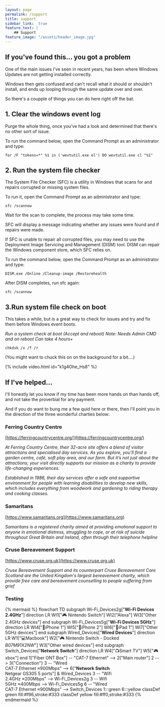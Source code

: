 ```yaml
---
layout: page
permalink: /support
title: support
sidebar_link:  true
feature_text: | 
    ## Support
feature_image: "/assets/header_image.jpg"
---
```


##  If you've found this... you got a problem

One of the main issues I've seen in recent years, has been where Windows Updates are not getting installed correctly. 

Windows then gets confused and can't recall what it should or shouldn't install, and ends up looping through the same update over and over. 

So there's a coupple of things you can do here right off the bat.

## 1. Clear the windows event log

Purge the whole thing, once you've had a look and determined that there's no other sort of issue.

To run the command below, open the Command Prompt as an administrator and type:

`for /F "tokens=*" %1 in ('wevtutil.exe el') DO wevtutil.exe cl "%1"`

## 2. Run the system file checker

The System File Checker (SFC) is a utility in Windows that scans for and repairs corrupted or missing system files. 

To run it, open the Command Prompt as an administrator and type:

`sfc /scannow`

Wait for the scan to complete, the process may take some time.

SFC will display a message indicating whether any issues were found and if repairs were made. 

If SFC is unable to repair all corrupted files, you may need to use the Deployment Image Servicing and Management (DISM) tool. DISM can repair the Windows component store, which SFC relies on. 

To run the command below, open the Command Prompt as an administrator and type:

`DISM.exe /Online /Cleanup-image /Restorehealth`

After DISM completes, run sfc again:

`sfc /scannow`

## 3.Run system file check on boot

This takes a while, but is a great way to check for issues and try and fix them before Windows event boots.

*Run a system check at boot (Accept and reboot)*
*Note: Needs Admin CMD and on reboot Can take 4 hours+*

`chkdsk /x /f /r`

(You might want to chuck this on on the background for a bit....)

{% include video.html id="k1g4Ohe_Hs8" %}

## If I've helped...

I'll honestly let you know if my time has been more hands on than hands off, and not take the proverbial for any payment.

And if you do want to bung me a few quid here or there, then I'll point you in the direction of the three wonderful charties below:

### Ferring Country Centre

[https://ferringcountrycentre.org/](https://ferringcountrycentre.org/)

*At Ferring Country Centre, their 32-acre site offers a blend of visitor attractions and specialised day services. As you explore, you’ll find a garden centre, café, soft play area, and our farm. But it’s not just about the attractions; your visit directly supports our mission as a charity to provide life-changing experiences.*

*Established in 1986, their day services offer a safe and supportive environment for people with learning disabilities to develop new skills, which includes everything from woodwork and gardening to riding therapy and cooking classes.*

### Samaritans

[https://www.samaritans.org](https://www.samaritans.org)

*Samaritans is a registered charity aimed at providing emotional support to anyone in emotional distress, struggling to cope, or at risk of suicide throughout Great Britain and Ireland, often through their telephone helpline*

### Cruse Bereavement Support

[https://www.cruse.org.uk](https://www.cruse.org.uk)

*Cruse Bereavement Support and its counterpart Cruse Bereavement Care Scotland are the United Kingdom's largest bereavement charity, which provide free care and bereavement counselling to people suffering from grief*

### Testing

{% mermaid %}
flowchart TD
 subgraph Wi-Fi_Devices2g["**Wi-Fi Devices 2.4GHz**"]
    direction LR
        WI1["🎮 Nintendo Switch"]
        WI2["Alexa"]
        WI3["Other 2.4GHz devices"]
  end
 subgraph Wi-Fi_Devices5g["**Wi-Fi Devices 5GHz**"]
    direction LR
        WI4["📱iPhone 1"]
        WI5["📱iPhone 2"]
        WI6["📱iPad 1"]
        WI7["Other 5GHz devices"]
  end
 subgraph Wired_Devices["**Wired Devices**"]
    direction LR
        W1["💻Macbook"]
        W2["🎮 Nintendo Switch - Docked<br>_B07M91X2NW_"]
        W3["Other wired devices"]
   end
 subgraph Switch_Devices["**Network Switch**"]
    direction LR
        W4["📺Smart TV"]
        W5["🎮 xbox"]
  end
    1["Fiber ONT Box"] -- "CAT-7 Ethernet" --> 2["Main router"]
    2 --> 3{"Connection"}
    3 -- "Wired<br>CAT-7 Ethernet ≈900Mbps" --> 6["**Network Switch**<br>Netgear GS305 5 ports"] & Wired_Devices
    3 -- "Wifi<br>2.4GHz ≈200Mbps" --> Wi-Fi_Devices2g
    3 -- Wifi<br>5GHz ≈400Mbps --> Wi-Fi_Devices5g
    6 -- "Wired<br>CAT-7 Ethernet ≈900Mbps" --> Switch_Devices
     1:::green
     6:::yellow
    classDef green fill:#f96,stroke:#333
    classDef yellow fill:#ff0,stroke:#333
{% endmermaid %}

